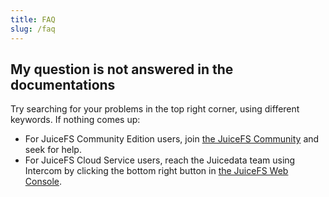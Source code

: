 ```yaml
---
title: FAQ
slug: /faq
---
```


## My question is not answered in the documentations

Try searching for your problems in the top right corner, using different keywords. If nothing comes up:

* For JuiceFS Community Edition users, join [the JuiceFS Community](https://juicefs.com/en/community) and seek for help.
* For JuiceFS Cloud Service users, reach the Juicedata team using Intercom by clicking the bottom right button in [the JuiceFS Web Console](https://juicefs.com/console).
